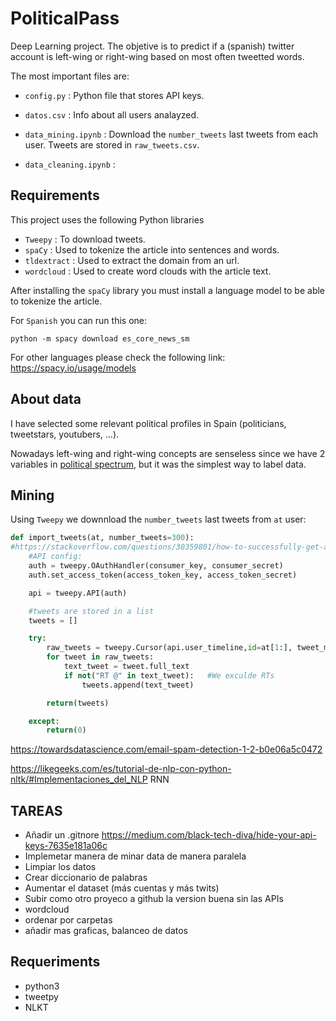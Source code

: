 # PoliticalPass

Deep Learning project. The objetive is to predict if a (spanish) twitter account is left-wing or right-wing based on most often tweetted words.

The most important files are:

* `config.py` : Python file that stores API keys.

* `datos.csv` : Info about all users analayzed.

* `data_mining.ipynb` : Download the `number_tweets` last tweets from each user. Tweets are stored in `raw_tweets.csv`.  

* `data_cleaning.ipynb` : 

## Requirements

This project uses the following Python libraries

* `Tweepy` : To download tweets.
* `spaCy` : Used to tokenize the article into sentences and words.
* `tldextract` : Used to extract the domain from an url.
* `wordcloud` : Used to create word clouds with the article text.

After installing the `spaCy` library you must install a language model to be able to tokenize the article.

For `Spanish` you can run this one:

`python -m spacy download es_core_news_sm`

For other languages please check the following link: https://spacy.io/usage/models

## About data

I have selected some relevant political profiles in Spain (politicians, tweetstars, youtubers, ...). 

Nowadays left-wing and right-wing concepts are senseless since we have 2 variables in [political spectrum](https://en.wikipedia.org/wiki/Political_spectrum), but it was the simplest way to label data.


## Mining

Using `Tweepy` we downnload the `number_tweets` last tweets from `at` user:

```python
def import_tweets(at, number_tweets=300):
#https://stackoverflow.com/questions/30359801/how-to-successfully-get-all-the-tweets-for-one-user-with-tweepy
	#API config:
	auth = tweepy.OAuthHandler(consumer_key, consumer_secret)
	auth.set_access_token(access_token_key, access_token_secret)

	api = tweepy.API(auth)

	#tweets are stored in a list
	tweets = []

	try:
		raw_tweets = tweepy.Cursor(api.user_timeline,id=at[1:], tweet_mode="extended").items(number_tweets)
		for tweet in raw_tweets:
			text_tweet = tweet.full_text
			if not("RT @" in text_tweet):   #We exculde RTs
				tweets.append(text_tweet)

		return(tweets)

	except:
		return(0)
```






https://towardsdatascience.com/email-spam-detection-1-2-b0e06a5c0472

https://likegeeks.com/es/tutorial-de-nlp-con-python-nltk/#Implementaciones_del_NLP
RNN

## TAREAS
 * Añadir un .gitnore https://medium.com/black-tech-diva/hide-your-api-keys-7635e181a06c
 * Implemetar manera de minar data de manera paralela
 * Limpiar los datos
 * Crear diccionario de palabras
 * Aumentar el dataset (más cuentas y más twits)
 * Subir como otro proyeco a github la version buena sin las APIs
 * wordcloud
 * ordenar por carpetas
 * añadir mas graficas, balanceo de datos

## Requeriments
 * python3
 * tweetpy
 * NLKT
